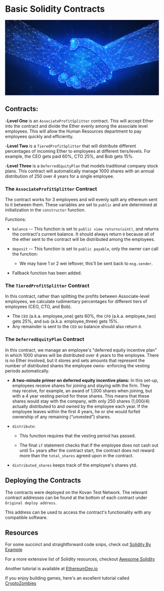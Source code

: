 # Basic Solidity Contracts

![Solidity](https://github.com/Santiago-Pedemonte/Columbia_FinTech_Bootcamp/blob/main/Images/smart-contract.png)

## Contracts:

-**Level One** is an `AssociateProfitSplitter` contract. This will accept Ether into the contract and divide the Ether evenly among the associate level employees. This will allow the Human Resources department to pay employees quickly and efficiently.

-**Level Two** is a `TieredProfitSplitter` that will distribute different percentages of incoming Ether to employees at different tiers/levels. For example, the CEO gets paid 60%, CTO 25%, and Bob gets 15%.

-**Level Three** is a `DeferredEquityPlan` that models traditional company stock plans. This contract will automatically manage 1000 shares with an annual distribution of 250 over 4 years for a single employee.

### The `AssociateProfitSplitter` Contract

The contract works for 3 employees and will evenly split any ethereum sent to it between them. These variables are set to `public` and are determined at initialization in the `constructor` function.

Functions:

* `balance` -- This function is set to `public view returns(uint)`, and returns the contract's current balance. It should always return `0` because all of the ether sent to the contract will be distributed among the employees. 

* `deposit` -- This function is set to `public payable`, only the owner can call the function:

    * We may have 1 or 2 wei leftover, this'll be sent back to `msg.sender`. 

* Fallback function has been added.

### The `TieredProfitSplitter` Contract

In this contract, rather than splitting the profits between Associate-level employees, we calculate rudimentary percentages for different tiers of employees (CEO, CTO, and Bob).

* The `CEO` (a.k.a. employee_one) gets 60%, the `CFO` (a.k.a. employee_two) gets 25%, and `bob` (a.k.a. employee_three) gets 15%.
* Any remainder is sent to the `CEO` so balance should also return `0`.

### The `DeferredEquityPlan` Contract

In this contract, we manage an employee's "deferred equity incentive plan" in which 1000 shares will be distributed over 4 years to the employee. There is no Ether involved, but it stores and sets amounts that represent the number of distributed shares the employee owns- enforcing the vesting periods automatically.

* **A two-minute primer on deferred equity incentive plans:** In this set-up, employees receive shares for joining and staying with the firm. They may receive, for example, an award of 1,000 shares when joining, but with a 4 year vesting period for these shares. This means that these shares would stay with the company, with only 250 shares (1,000/4) actually distributed to and owned by the employee each year. If the employee leaves within the first 4 years, he or she would forfeit ownership of any remaining (“unvested”) shares.

* `distribute`:

  * This function requires that the vesting period has passed.

  * The final `if` statement checks that if the employee does not cash out until 5+ years after the contract start, the contract does not reward more than the `total_shares` agreed upon in the contract.

* `distributed_shares` keeps track of the employee's shares ytd.

## Deploying the Contracts

The contracts were deployed on the Kovan Test Network. The relevant contract addresses can be found at the bottom of each contract under `Original deploy address`.

This address can be used to access the contract's functionality with any compatible software.

## Resources

For some succinct and straightforward code snips, check out [Solidity By Example](https://github.com/raineorshine/solidity-by-example)

For a more extensive list of Solidity resources, checkout [Awesome Solidity](https://github.com/bkrem/awesome-solidity)

Another tutorial is available at [EthereumDev.io](https://ethereumdev.io/)

If you enjoy building games, here's an excellent tutorial called [CryptoZombies](https://cryptozombies.io/)
